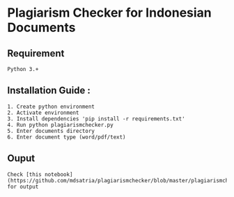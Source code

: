 # Plagiarism Checker for Indonesian Documents

## Requirement
    Python 3.+

## Installation Guide :
    1. Create python environment
    2. Activate environment
    3. Install dependencies 'pip install -r requirements.txt'
    4. Run python plagiarismchecker.py
    5. Enter documents directory
    6. Enter document type (word/pdf/text) 

## Ouput
    Check [this notebook](https://github.com/mdsatria/plagiarismchecker/blob/master/plagiarismchecker.ipynb) for output